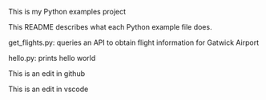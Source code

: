 
This is my Python examples project

This README describes what each Python example file does. 

get_flights.py: queries an API to obtain flight information for Gatwick Airport

hello.py: prints hello world

This is an edit in github

This is an edit in vscode

